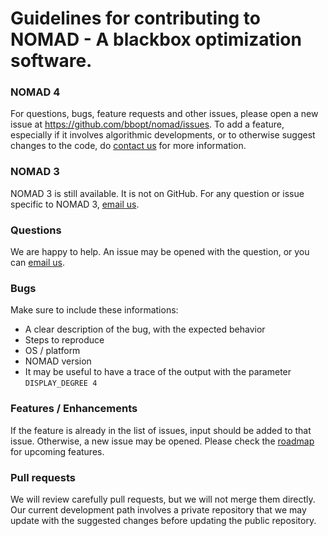 # Guidelines for contributing to NOMAD - A blackbox optimization software.

### NOMAD 4
For questions, bugs, feature requests and other issues, please open a new issue at https://github.com/bbopt/nomad/issues.
To add a feature, especially if it involves algorithmic developments, or to otherwise suggest changes to the code, do [contact us](mailto:nomad@gerad.ca) for more information.

### NOMAD 3
NOMAD 3 is still available. It is not on GitHub. For any question or issue specific to NOMAD 3, [email us](mailto:nomad@gerad.ca).

### Questions
We are happy to help. An issue may be opened with the question, or you can [email us](mailto:nomad@gerad.ca).

### Bugs
Make sure to include these informations:
* A clear description of the bug, with the expected behavior
* Steps to reproduce
* OS / platform
* NOMAD version
* It may be useful to have a trace of the output with the parameter `DISPLAY_DEGREE 4`

### Features / Enhancements
If the feature is already in the list of issues, input should be added to that issue. Otherwise, a new issue may be opened. Please check the [roadmap](https://github.com/bbopt/nomad/ROADMAP.md) for upcoming features.

### Pull requests
We will review carefully pull requests, but we will not merge them directly. Our current development path involves a private repository that we may update with the suggested changes before updating the public repository.

